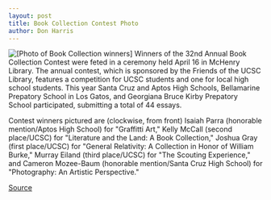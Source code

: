 ```yaml
---
layout: post
title: Book Collection Contest Photo
author: Don Harris
---
```


![\[Photo of Book Collection winners\]][1] Winners of the 32nd Annual Book Collection Contest were feted in a ceremony held April 16 in McHenry Library. The annual contest, which is sponsored by the Friends of the UCSC Library, features a competition for UCSC students and one for local high school students. This year Santa Cruz and Aptos High Schools, Bellamarine Prepatory School in Los Gatos, and Georgiana Bruce Kirby Prepatory School participated, submitting a total of 44 essays.

Contest winners pictured are (clockwise, from front) Isaiah Parra (honorable mention/Aptos High School) for "Graffitti Art," Kelly McCall (second place/UCSC) for "Literature and the Land: A Book Collection," Joshua Gray (first place/UCSC) for "General Relativity: A Collection in Honor of William Burke," Murray Eiland (third place/UCSC) for "The Scouting Experience," and Cameron Mozee-Baum (honorable mention/Santa Cruz High School) for "Photography: An Artistic Perspective." 

[1]: http://www1.ucsc.edu/oncampus/currents/97-98/art/book.98-04-27.gif

[Source](http://www1.ucsc.edu/oncampus/currents/97-98/04-27/book.htm "Permalink to Book Collection Contest photo: 04-27-98")
